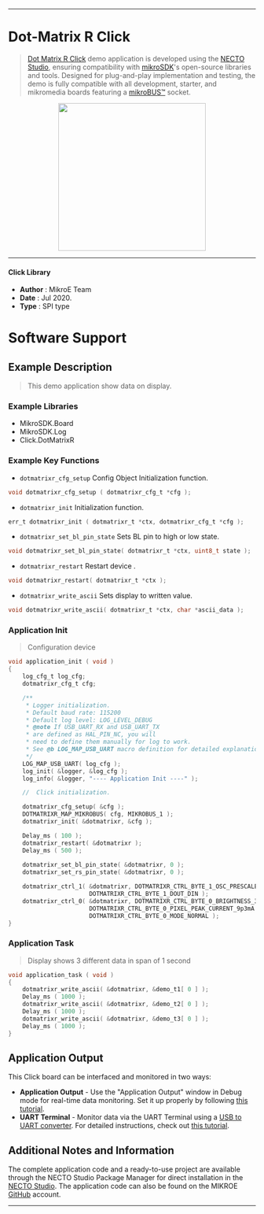 
---
# Dot-Matrix R Click

> [Dot Matrix R Click](https://www.mikroe.com/?pid_product=MIKROE-4169) demo application is developed using
the [NECTO Studio](https://www.mikroe.com/necto), ensuring compatibility with [mikroSDK](https://www.mikroe.com/mikrosdk)'s
open-source libraries and tools. Designed for plug-and-play implementation and testing, the demo is fully compatible with
all development, starter, and mikromedia boards featuring a [mikroBUS&trade;](https://www.mikroe.com/mikrobus) socket.

<p align="center">
  <img src="https://www.mikroe.com/?pid_product=MIKROE-4169&image=1" height=300px>
</p>

---

#### Click Library

- **Author**        : MikroE Team
- **Date**          : Jul 2020.
- **Type**          : SPI type

# Software Support

## Example Description

> This demo application show data on display.

### Example Libraries

- MikroSDK.Board
- MikroSDK.Log
- Click.DotMatrixR

### Example Key Functions

- `dotmatrixr_cfg_setup` Config Object Initialization function. 
```c
void dotmatrixr_cfg_setup ( dotmatrixr_cfg_t *cfg );
``` 
 
- `dotmatrixr_init` Initialization function. 
```c
err_t dotmatrixr_init ( dotmatrixr_t *ctx, dotmatrixr_cfg_t *cfg );
```

- `dotmatrixr_set_bl_pin_state` Sets BL pin to high or low state. 
```c
void dotmatrixr_set_bl_pin_state( dotmatrixr_t *ctx, uint8_t state );
```
 
- `dotmatrixr_restart` Restart device . 
```c
void dotmatrixr_restart( dotmatrixr_t *ctx );
```

- `dotmatrixr_write_ascii` Sets display to written value. 
```c
void dotmatrixr_write_ascii( dotmatrixr_t *ctx, char *ascii_data );
```

### Application Init

> Configuration device

```c
void application_init ( void )
{
    log_cfg_t log_cfg;
    dotmatrixr_cfg_t cfg;

    /** 
     * Logger initialization.
     * Default baud rate: 115200
     * Default log level: LOG_LEVEL_DEBUG
     * @note If USB_UART_RX and USB_UART_TX 
     * are defined as HAL_PIN_NC, you will 
     * need to define them manually for log to work. 
     * See @b LOG_MAP_USB_UART macro definition for detailed explanation.
     */
    LOG_MAP_USB_UART( log_cfg );
    log_init( &logger, &log_cfg );
    log_info( &logger, "---- Application Init ----" );

    //  Click initialization.

    dotmatrixr_cfg_setup( &cfg );
    DOTMATRIXR_MAP_MIKROBUS( cfg, MIKROBUS_1 );
    dotmatrixr_init( &dotmatrixr, &cfg );

    Delay_ms ( 100 );
    dotmatrixr_restart( &dotmatrixr );
    Delay_ms ( 500 );
    
    dotmatrixr_set_bl_pin_state( &dotmatrixr, 0 );
    dotmatrixr_set_rs_pin_state( &dotmatrixr, 0 );

    dotmatrixr_ctrl_1( &dotmatrixr, DOTMATRIXR_CTRL_BYTE_1_OSC_PRESCALER_1 |
                       DOTMATRIXR_CTRL_BYTE_1_DOUT_DIN );
    dotmatrixr_ctrl_0( &dotmatrixr, DOTMATRIXR_CTRL_BYTE_0_BRIGHTNESS_30 |
                       DOTMATRIXR_CTRL_BYTE_0_PIXEL_PEAK_CURRENT_9p3mA |
                       DOTMATRIXR_CTRL_BYTE_0_MODE_NORMAL );
}
```

### Application Task

> Display shows 3 different data in span of 1 second

```c
void application_task ( void )
{
    dotmatrixr_write_ascii( &dotmatrixr, &demo_t1[ 0 ] );
    Delay_ms ( 1000 );
    dotmatrixr_write_ascii( &dotmatrixr, &demo_t2[ 0 ] );
    Delay_ms ( 1000 );
    dotmatrixr_write_ascii( &dotmatrixr, &demo_t3[ 0 ] );
    Delay_ms ( 1000 );
}
```

## Application Output

This Click board can be interfaced and monitored in two ways:
- **Application Output** - Use the "Application Output" window in Debug mode for real-time data monitoring.
Set it up properly by following [this tutorial](https://www.youtube.com/watch?v=ta5yyk1Woy4).
- **UART Terminal** - Monitor data via the UART Terminal using
a [USB to UART converter](https://www.mikroe.com/click/interface/usb?interface*=uart,uart). For detailed instructions,
check out [this tutorial](https://help.mikroe.com/necto/v2/Getting%20Started/Tools/UARTTerminalTool).

## Additional Notes and Information

The complete application code and a ready-to-use project are available through the NECTO Studio Package Manager for 
direct installation in the [NECTO Studio](https://www.mikroe.com/necto). The application code can also be found on
the MIKROE [GitHub](https://github.com/MikroElektronika/mikrosdk_click_v2) account.

---

